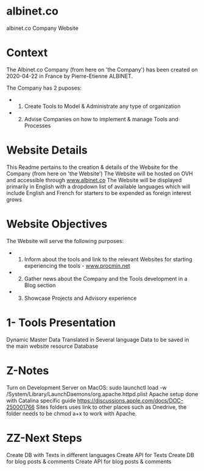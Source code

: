 # albinet.co
albinet.co Company Website

# Context

The Albinet.co Company  (from here on 'the Company') has been created on 2020-04-22 in France by Pierre-Etienne ALBINET.

The Company has 2 puposes:
- 1. Create Tools to Model & Administrate any type of organization
- 2. Advise Companies on how to implement & manage Tools and Processes

# Website Details

This Readme pertains to the creation & details of the Website for the Company (from here on 'the Website')
The Website will be hosted on OVH and accessible through www.albinet.co
The Website will be displayed primarily in English with a dropdown list of available languages which will include English and French for starters to be expended as foreign interest grows

# Website Objectives

The Website will serve the following purposes:
- 1. Inform about the tools and link to the relevant Websites for starting experiencing the tools - www.procmin.net
- 2. Gather news about the Company and the Tools development in a Blog section
- 3. Showcase Projects and Advisory experience

# 1- Tools Presentation
Dynamic Master Data Translated in Several language
Data to be saved in the main website resource Database

# Z-Notes
Turn on Development Server on MacOS: sudo launchctl load -w /System/Library/LaunchDaemons/org.apache.httpd.plist
Apache setup done with Catalina specific guide https://discussions.apple.com/docs/DOC-250001766
Sites folders uses link to other places such as Onedrive, the folder needs to be chmod a+x to work with Apache.

# ZZ-Next Steps
Create DB with Texts in different languages
Create API for Texts
Create DB for blog posts & comments
Create API for blog posts & comments
